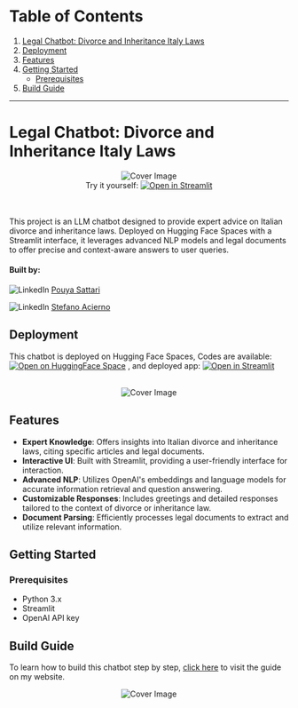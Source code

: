 # Table of Contents
1. [Legal Chatbot: Divorce and Inheritance Italy Laws](#legal-chatbot-divorce-and-inheritance-italy-laws)
2. [Deployment](#deployment)
3. [Features](#features)
4. [Getting Started](#getting-started)
   - [Prerequisites](#prerequisites)
5. [Build Guide](#build-guide)

---

# Legal Chatbot: Divorce and Inheritance Italy Laws

<div align="center">
  <img src="https://sattari.org/wp-content/uploads/2024/01/Screen_Recording_2024-01-31_at_16_06_49_AdobeExpress-ezgif.com-video-to-gif-converter.gif" alt="Cover Image" style="max-width:100%; max-height:300px; pointer-events: none;">
</div>

<div align="center">
  Try it yourself: <a href="https://sattari-legal-chat-bot.hf.space" target="_blank"><img src="https://static.streamlit.io/badges/streamlit_badge_black_white.svg" alt="Open in Streamlit"></a>
</div>

<br>
<br>

This project is an LLM chatbot designed to provide expert advice on Italian divorce and inheritance laws. Deployed on Hugging Face Spaces with a Streamlit interface, it leverages advanced NLP models and legal documents to offer precise and context-aware answers to user queries.

#### Built by:
![LinkedIn](https://img.shields.io/badge/-blue?style=flat&logo=LinkedIn&logoColor=white) [Pouya Sattari](https://www.linkedin.com/in/pouya-sattari/) 

![LinkedIn](https://img.shields.io/badge/-blue?style=flat&logo=LinkedIn&logoColor=white) [Stefano Acierno](https://www.linkedin.com/in/stefano-acierno-490b24284) 

## Deployment

This chatbot is deployed on Hugging Face Spaces, Codes are available:  [![Open on HuggingFace Space](https://huggingface.co/datasets/huggingface/badges/resolve/main/open-in-hf-spaces-sm.svg)](https://huggingface.co/spaces/sattari/legal-chat-bot/tree/main)  , and deployed app: [![Open in Streamlit](https://static.streamlit.io/badges/streamlit_badge_black_white.svg)](https://sattari-legal-chat-bot.hf.space)

<br>

<div align="center">
  <img src="https://sattari.org/wp-content/uploads/2024/02/thumbnail.png" alt="Cover Image" style="max-width:50%; max-height:50%; pointer-events: none;">
</div>



## Features

- **Expert Knowledge**: Offers insights into Italian divorce and inheritance laws, citing specific articles and legal documents.
- **Interactive UI**: Built with Streamlit, providing a user-friendly interface for interaction.
- **Advanced NLP**: Utilizes OpenAI's embeddings and language models for accurate information retrieval and question answering.
- **Customizable Responses**: Includes greetings and detailed responses tailored to the context of divorce or inheritance law.
- **Document Parsing**: Efficiently processes legal documents to extract and utilize relevant information.

## Getting Started

### Prerequisites

- Python 3.x
- Streamlit
- OpenAI API key

## Build Guide

To learn how to build this chatbot step by step, [click here](https://sattari.org/legal-chatbot-divorce-and-inheritance-italy-laws/) to visit the guide on my website.

<div align="center">
  <img src="https://sattari.org/wp-content/uploads/2024/03/dl.beatsnoop.com-1709658529.jpg" alt="Cover Image" style="max-width:50%; max-height:200px; pointer-events: none;">
</div>
